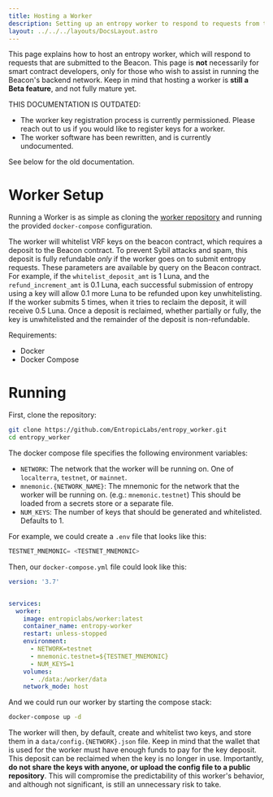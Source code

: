 ```yaml
---
title: Hosting a Worker
description: Setting up an entropy worker to respond to requests from the Beacon
layout: ../../../layouts/DocsLayout.astro
---
```


This page explains how to host an entropy worker, which will respond to requests that are submitted to the Beacon. This page is **not** necessarily for smart contract developers, only for those who wish to assist in running the Beacon's backend network. Keep in mind that hosting a worker is **still a Beta feature**, and not fully mature yet.

THIS DOCUMENTATION IS OUTDATED:
* The worker key registration process is currently permissioned. Please reach out to us if you would like to register keys for a worker.
* The worker software has been rewritten, and is currently undocumented.

See below for the old documentation.

# Worker Setup

Running a Worker is as simple as cloning the [worker repository](https://github.com/EntropicLabs/entropy_worker.git) and running the provided `docker-compose` configuration.

The worker will whitelist VRF keys on the beacon contract, which requires a deposit to the Beacon contract. To prevent Sybil attacks and spam, this deposit is fully refundable *only* if the worker goes on to submit entropy requests. These parameters are available by query on the Beacon contract.  
For example, if the `whitelist_deposit_amt` is 1 Luna, and the `refund_increment_amt` is 0.1 Luna, each successful submission of entropy using a key will allow 0.1 more Luna to be refunded upon key unwhitelisting. If the worker submits 5 times, when it tries to reclaim the deposit, it will receive 0.5 Luna. Once a deposit is reclaimed, whether partially or fully, the key is unwhitelisted and the remainder of the deposit is non-refundable.

Requirements:
* Docker
* Docker Compose

# Running

First, clone the repository:


```bash
git clone https://github.com/EntropicLabs/entropy_worker.git
cd entropy_worker
```

The docker compose file specifies the following environment variables:
* `NETWORK`: The network that the worker will be running on. One of `localterra`, `testnet`, or `mainnet`.
* `mnemonic.{NETWORK_NAME}`: The mnemonic for the network that the worker will be running on. (e.g.: `mnemonic.testnet`) This should be loaded from a secrets store or a separate file.
* `NUM_KEYS`: The number of keys that should be generated and whitelisted. Defaults to 1.

For example, we could create a `.env` file that looks like this:
```py
TESTNET_MNEMONIC= <TESTNET_MNEMONIC>
```
Then, our `docker-compose.yml` file could look like this:
```yaml
version: '3.7'


services:
  worker:
    image: entropiclabs/worker:latest
    container_name: entropy-worker
    restart: unless-stopped
    environment:
      - NETWORK=testnet
      - mnemonic.testnet=${TESTNET_MNEMONIC}
      - NUM_KEYS=1
    volumes:
      - ./data:/worker/data
    network_mode: host
```
And we could run our worker by starting the compose stack:

```bash
docker-compose up -d
```

The worker will then, by default, create and whitelist two keys, and store them in a `data/config.{NETWORK}.json` file. Keep in mind that the wallet that is used for the worker must have enough funds to pay for the key deposit. This deposit can be reclaimed when the key is no longer in use.
Importantly, **do not share the keys with anyone, or upload the config file to a public repository**. This will compromise the predictability of this worker's behavior, and although not significant, is still an unnecessary risk to take.
